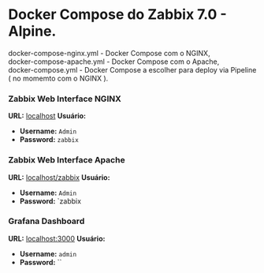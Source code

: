 # Docker Compose do Zabbix 7.0 - Alpine.
docker-compose-nginx.yml   - Docker Compose com o NGINX,
<br>docker-compose-apache.yml  - Docker Compose com o Apache,</br>
docker-compose.yml         - Docker Compose a escolher para deploy via Pipeline ( no momemto com o NGINX ).

### Zabbix Web Interface NGINX
**URL:** [localhost](http://localhost)
**Usuário:**
- **Username:** `Admin`
- **Password:** `zabbix`

### Zabbix Web Interface Apache
**URL:** [localhost/zabbix](http://localhost/zabbix)
**Usuário:**
- **Username:** `Admin`
- **Password:** `zabbix

### Grafana Dashboard
**URL:** [localhost:3000](http://localhost:3000)
**Usuário:**
- **Username:** `admin`  
- **Password:** ``
